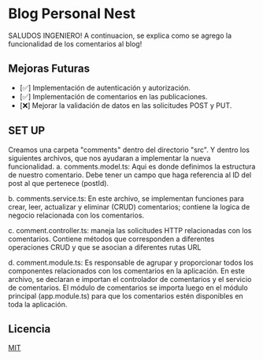 # Blog Personal Nest

SALUDOS INGENIERO! A continuacion, se explica como se agrego la funcionalidad de los comentarios al blog!

## Mejoras Futuras

- [✅] Implementación de autenticación y autorización.
- [✅] Implementación de comentarios en las publicaciones.
- [❌] Mejorar la validación de datos en las solicitudes POST y PUT.


## SET UP

Creamos una carpeta "comments" dentro del directorio "src". Y dentro los siguientes archivos, que nos ayudaran a implementar la nueva funcionalidad.
  a. comments.model.ts: Aqui es donde definimos la estructura de nuestro comentario. Debe tener un campo que haga referencia al ID del post al que pertenece (postId).
  
  b. comments.service.ts: En este archivo, se implementan funciones para crear, leer, actualizar y eliminar (CRUD) comentarios; contiene la logica de negocio relacionada con los comentarios.
  
  c. comment.controller.ts: maneja las solicitudes HTTP relacionadas con los comentarios. Contiene métodos que corresponden a diferentes operaciones CRUD y que se asocian a diferentes rutas URL
  
  d. comment.module.ts: Es responsable de agrupar y proporcionar todos los componentes relacionados con los comentarios en la aplicación. En este archivo, se declaran e importan el controlador de comentarios y el servicio de comentarios. El módulo de comentarios se importa luego en el módulo principal (app.module.ts) para que los comentarios estén disponibles en toda la aplicación.


## Licencia

[MIT](LICENSE)

